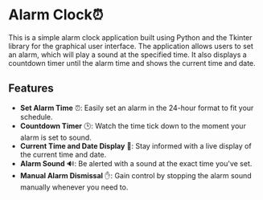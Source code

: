 # **Alarm Clock⏰**

This is a simple alarm clock application built using Python and the Tkinter library for the graphical user interface. The application allows users to set an alarm, which will play a sound at the specified time. It also displays a countdown timer until the alarm time and shows the current time and date.

## Features

- **Set Alarm Time** ⏰: Easily set an alarm in the 24-hour format to fit your schedule.
- **Countdown Timer** 🕒: Watch the time tick down to the moment your alarm is set to sound.
- **Current Time and Date Display** 📅: Stay informed with a live display of the current time and date.
- **Alarm Sound** 🔊: Be alerted with a sound at the exact time you've set.
- **Manual Alarm Dismissal** ✋: Gain control by stopping the alarm sound manually whenever you need to.
